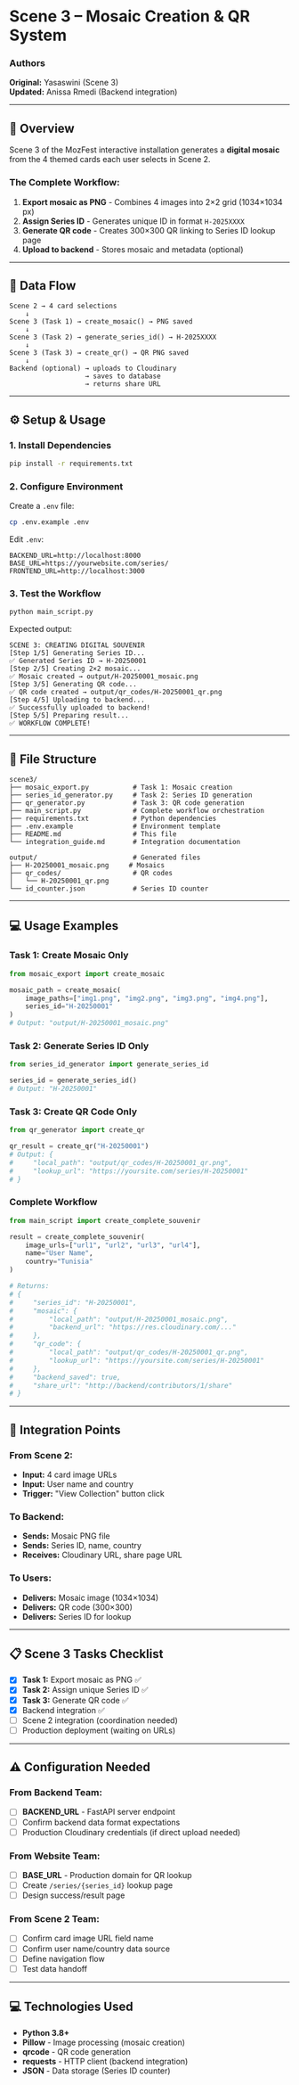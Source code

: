 # Scene 3 – Mosaic Creation & QR System

### Authors  
**Original:** Yasaswini (Scene 3)  
**Updated:** Anissa Rmedi (Backend integration)

---

## 🎯 Overview
Scene 3 of the MozFest interactive installation generates a **digital mosaic** from the 4 themed cards each user selects in Scene 2.

### The Complete Workflow:
1. **Export mosaic as PNG** - Combines 4 images into 2×2 grid (1034×1034 px)
2. **Assign Series ID** - Generates unique ID in format `H-2025XXXX`
3. **Generate QR code** - Creates 300×300 QR linking to Series ID lookup page
4. **Upload to backend** - Stores mosaic and metadata (optional)

---

## 🧩 Data Flow
```
Scene 2 → 4 card selections  
    ↓  
Scene 3 (Task 1) → create_mosaic() → PNG saved  
    ↓  
Scene 3 (Task 2) → generate_series_id() → H-2025XXXX  
    ↓  
Scene 3 (Task 3) → create_qr() → QR PNG saved  
    ↓  
Backend (optional) → uploads to Cloudinary  
                   → saves to database  
                   → returns share URL
```

---

## ⚙️ Setup & Usage

### 1. Install Dependencies
```bash
pip install -r requirements.txt
```

### 2. Configure Environment

Create a `.env` file:
```bash
cp .env.example .env
```

Edit `.env`:
```env
BACKEND_URL=http://localhost:8000
BASE_URL=https://yourwebsite.com/series/
FRONTEND_URL=http://localhost:3000
```

### 3. Test the Workflow
```bash
python main_script.py
```

Expected output:
```
SCENE 3: CREATING DIGITAL SOUVENIR
[Step 1/5] Generating Series ID...
✅ Generated Series ID → H-20250001
[Step 2/5] Creating 2×2 mosaic...
✅ Mosaic created → output/H-20250001_mosaic.png
[Step 3/5] Generating QR code...
✅ QR code created → output/qr_codes/H-20250001_qr.png
[Step 4/5] Uploading to backend...
✅ Successfully uploaded to backend!
[Step 5/5] Preparing result...
✅ WORKFLOW COMPLETE!
```

---

## 📁 File Structure
```
scene3/
├── mosaic_export.py           # Task 1: Mosaic creation
├── series_id_generator.py     # Task 2: Series ID generation
├── qr_generator.py            # Task 3: QR code generation
├── main_script.py             # Complete workflow orchestration
├── requirements.txt           # Python dependencies
├── .env.example               # Environment template
├── README.md                  # This file
└── integration_guide.md       # Integration documentation

output/                        # Generated files
├── H-20250001_mosaic.png     # Mosaics
├── qr_codes/                  # QR codes
│   └── H-20250001_qr.png
└── id_counter.json            # Series ID counter
```

---

## 💻 Usage Examples

### Task 1: Create Mosaic Only
```python
from mosaic_export import create_mosaic

mosaic_path = create_mosaic(
    image_paths=["img1.png", "img2.png", "img3.png", "img4.png"],
    series_id="H-20250001"
)
# Output: "output/H-20250001_mosaic.png"
```

### Task 2: Generate Series ID Only
```python
from series_id_generator import generate_series_id

series_id = generate_series_id()
# Output: "H-20250001"
```

### Task 3: Create QR Code Only
```python
from qr_generator import create_qr

qr_result = create_qr("H-20250001")
# Output: {
#     "local_path": "output/qr_codes/H-20250001_qr.png",
#     "lookup_url": "https://yoursite.com/series/H-20250001"
# }
```

### Complete Workflow
```python
from main_script import create_complete_souvenir

result = create_complete_souvenir(
    image_urls=["url1", "url2", "url3", "url4"],
    name="User Name",
    country="Tunisia"
)

# Returns:
# {
#     "series_id": "H-20250001",
#     "mosaic": {
#         "local_path": "output/H-20250001_mosaic.png",
#         "backend_url": "https://res.cloudinary.com/..."
#     },
#     "qr_code": {
#         "local_path": "output/qr_codes/H-20250001_qr.png",
#         "lookup_url": "https://yoursite.com/series/H-20250001"
#     },
#     "backend_saved": true,
#     "share_url": "http://backend/contributors/1/share"
# }
```

---

## 🔗 Integration Points

### From Scene 2:
- **Input:** 4 card image URLs
- **Input:** User name and country
- **Trigger:** "View Collection" button click

### To Backend:
- **Sends:** Mosaic PNG file
- **Sends:** Series ID, name, country
- **Receives:** Cloudinary URL, share page URL

### To Users:
- **Delivers:** Mosaic image (1034×1034)
- **Delivers:** QR code (300×300)
- **Delivers:** Series ID for lookup

---

## 📋 Scene 3 Tasks Checklist

- [x] **Task 1:** Export mosaic as PNG ✅
- [x] **Task 2:** Assign unique Series ID ✅
- [x] **Task 3:** Generate QR code ✅
- [x] Backend integration ✅
- [ ] Scene 2 integration (coordination needed)
- [ ] Production deployment (waiting on URLs)

---

## ⚠️ Configuration Needed

### From Backend Team:
- [ ] **BACKEND_URL** - FastAPI server endpoint
- [ ] Confirm backend data format expectations
- [ ] Production Cloudinary credentials (if direct upload needed)

### From Website Team:
- [ ] **BASE_URL** - Production domain for QR lookup
- [ ] Create `/series/{series_id}` lookup page
- [ ] Design success/result page

### From Scene 2 Team:
- [ ] Confirm card image URL field name
- [ ] Confirm user name/country data source
- [ ] Define navigation flow
- [ ] Test data handoff

---

## 💻 Technologies Used

- **Python 3.8+**
- **Pillow** - Image processing (mosaic creation)
- **qrcode** - QR code generation
- **requests** - HTTP client (backend integration)
- **JSON** - Data storage (Series ID counter)

